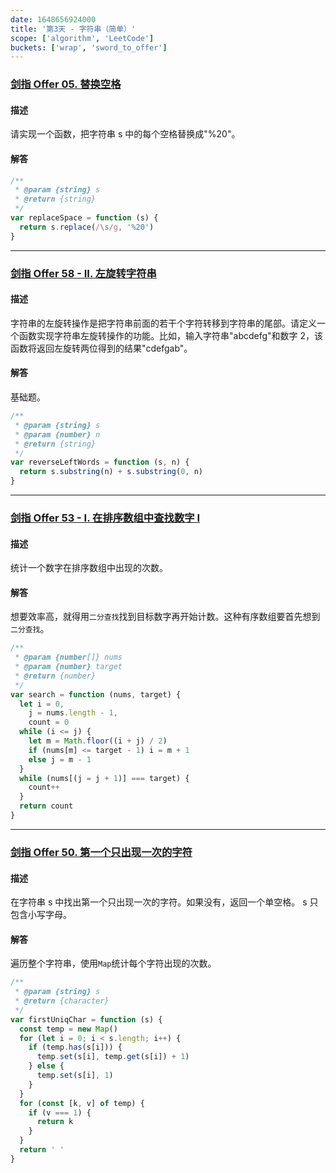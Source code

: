 ```yaml
---
date: 1648656924000
title: '第3天 - 字符串（简单）'
scope: ['algorithm', 'LeetCode']
buckets: ['wrap', 'sword_to_offer']
---
```


### [剑指 Offer 05. 替换空格](https://leetcode-cn.com/problems/ti-huan-kong-ge-lcof/)

#### 描述

请实现一个函数，把字符串 s 中的每个空格替换成"%20"。

#### 解答

```javascript
/**
 * @param {string} s
 * @return {string}
 */
var replaceSpace = function (s) {
  return s.replace(/\s/g, '%20')
}
```

---

### [剑指 Offer 58 - II. 左旋转字符串](https://leetcode-cn.com/problems/zuo-xuan-zhuan-zi-fu-chuan-lcof/)

#### 描述

字符串的左旋转操作是把字符串前面的若干个字符转移到字符串的尾部。请定义一个函数实现字符串左旋转操作的功能。比如，输入字符串"abcdefg"和数字 2，该函数将返回左旋转两位得到的结果"cdefgab"。

#### 解答

基础题。

```javascript
/**
 * @param {string} s
 * @param {number} n
 * @return {string}
 */
var reverseLeftWords = function (s, n) {
  return s.substring(n) + s.substring(0, n)
}
```

---

### [剑指 Offer 53 - I. 在排序数组中查找数字 I](https://leetcode-cn.com/problems/zai-pai-xu-shu-zu-zhong-cha-zhao-shu-zi-lcof/)

#### 描述

统计一个数字在排序数组中出现的次数。

#### 解答

想要效率高，就得用`二分查找`找到目标数字再开始计数。这种有序数组要首先想到`二分查找`。

```javascript
/**
 * @param {number[]} nums
 * @param {number} target
 * @return {number}
 */
var search = function (nums, target) {
  let i = 0,
    j = nums.length - 1,
    count = 0
  while (i <= j) {
    let m = Math.floor((i + j) / 2)
    if (nums[m] <= target - 1) i = m + 1
    else j = m - 1
  }
  while (nums[(j = j + 1)] === target) {
    count++
  }
  return count
}
```

---

### [剑指 Offer 50. 第一个只出现一次的字符](https://leetcode-cn.com/problems/di-yi-ge-zhi-chu-xian-yi-ci-de-zi-fu-lcof/)

#### 描述

在字符串 s 中找出第一个只出现一次的字符。如果没有，返回一个单空格。 s 只包含小写字母。

#### 解答

遍历整个字符串，使用`Map`统计每个字符出现的次数。

```javascript
/**
 * @param {string} s
 * @return {character}
 */
var firstUniqChar = function (s) {
  const temp = new Map()
  for (let i = 0; i < s.length; i++) {
    if (temp.has(s[i])) {
      temp.set(s[i], temp.get(s[i]) + 1)
    } else {
      temp.set(s[i], 1)
    }
  }
  for (const [k, v] of temp) {
    if (v === 1) {
      return k
    }
  }
  return ' '
}
```
